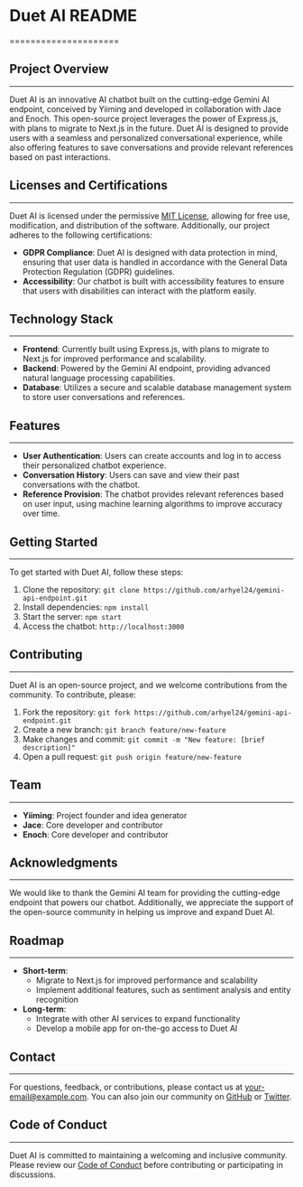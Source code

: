 # Duet AI README
=====================

## Project Overview
-------------------

Duet AI is an innovative AI chatbot built on the cutting-edge Gemini AI endpoint, conceived by Yiiming and developed in collaboration with Jace and Enoch. This open-source project leverages the power of Express.js, with plans to migrate to Next.js in the future. Duet AI is designed to provide users with a seamless and personalized conversational experience, while also offering features to save conversations and provide relevant references based on past interactions.

## Licenses and Certifications
-----------------------------

Duet AI is licensed under the permissive [MIT License](https://opensource.org/licenses/MIT), allowing for free use, modification, and distribution of the software. Additionally, our project adheres to the following certifications:

* **GDPR Compliance**: Duet AI is designed with data protection in mind, ensuring that user data is handled in accordance with the General Data Protection Regulation (GDPR) guidelines.
* **Accessibility**: Our chatbot is built with accessibility features to ensure that users with disabilities can interact with the platform easily.

## Technology Stack
--------------------

* **Frontend**: Currently built using Express.js, with plans to migrate to Next.js for improved performance and scalability.
* **Backend**: Powered by the Gemini AI endpoint, providing advanced natural language processing capabilities.
* **Database**: Utilizes a secure and scalable database management system to store user conversations and references.

## Features
------------

* **User Authentication**: Users can create accounts and log in to access their personalized chatbot experience.
* **Conversation History**: Users can save and view their past conversations with the chatbot.
* **Reference Provision**: The chatbot provides relevant references based on user input, using machine learning algorithms to improve accuracy over time.

## Getting Started
-------------------

To get started with Duet AI, follow these steps:

1. Clone the repository: `git clone https://github.com/arhyel24/gemini-api-endpoint.git`
2. Install dependencies: `npm install`
3. Start the server: `npm start`
4. Access the chatbot: `http://localhost:3000`

## Contributing
---------------

Duet AI is an open-source project, and we welcome contributions from the community. To contribute, please:

1. Fork the repository: `git fork https://github.com/arhyel24/gemini-api-endpoint.git`
2. Create a new branch: `git branch feature/new-feature`
3. Make changes and commit: `git commit -m "New feature: [brief description]"`
4. Open a pull request: `git push origin feature/new-feature`

## Team
--------

* **Yiiming**: Project founder and idea generator
* **Jace**: Core developer and contributor
* **Enoch**: Core developer and contributor

## Acknowledgments
------------------

We would like to thank the Gemini AI team for providing the cutting-edge endpoint that powers our chatbot. Additionally, we appreciate the support of the open-source community in helping us improve and expand Duet AI.

## Roadmap
------------

* **Short-term**:
	+ Migrate to Next.js for improved performance and scalability
	+ Implement additional features, such as sentiment analysis and entity recognition
* **Long-term**:
	+ Integrate with other AI services to expand functionality
	+ Develop a mobile app for on-the-go access to Duet AI

## Contact
------------

For questions, feedback, or contributions, please contact us at [your-email@example.com](mailto:your-email@example.com). You can also join our community on [GitHub](https://github.com/your-repo/duet-ai) or [Twitter](https://twitter.com/duet-ai).

## Code of Conduct
-------------------

Duet AI is committed to maintaining a welcoming and inclusive community. Please review our [Code of Conduct](https://github.com/your-repo/duet-ai/blob/main/CODE_OF_CONDUCT.md) before contributing or participating in discussions.
